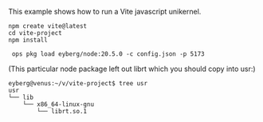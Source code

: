 This example shows how to run a Vite javascript unikernel.

```
npm create vite@latest
cd vite-project
npm install
```

```
 ops pkg load eyberg/node:20.5.0 -c config.json -p 5173
```

(This particular node package left out librt which you should copy into
usr:)

```
eyberg@venus:~/v/vite-project$ tree usr
usr
└── lib
    └── x86_64-linux-gnu
        └── librt.so.1
```
